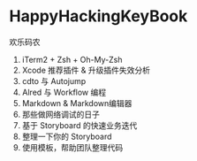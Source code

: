 # HappyHackingKeyBook
欢乐码农

1. iTerm2 + Zsh + Oh-My-Zsh
2. Xcode 推荐插件 & 升级插件失效分析
3. cdto 与 Autojump
4. Alred 与 Workflow 编程
5. Markdown & Markdown编辑器
6. 那些做网络调试的日子
7. 基于 Storyboard 的快速业务迭代
8. 整理一下你的 Storyboard
9. 使用模板，帮助团队整理代码



